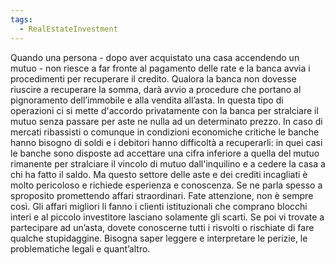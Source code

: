 ```yaml
---
tags:
  - RealEstateInvestment
---
```

Quando una persona - dopo aver acquistato una casa accendendo un mutuo - non riesce a far fronte al pagamento delle rate e la banca avvia i procedimenti per recuperare il credito.
Qualora la banca non dovesse riuscire a recuperare la somma, darà avvio a procedure che portano al pignoramento dell’immobile e alla vendita all’asta.
In questa tipo di operazioni ci si mette d'accordo privatamente con la banca per stralciare il mutuo senza passare per aste ne nulla ad un determinato prezzo.
In caso di mercati ribassisti o comunque in condizioni economiche critiche le banche hanno bisogno di soldi e i debitori hanno difficoltà a recuperarli: in quei casi le banche sono disposte ad accettare una cifra inferiore a quella del mutuo rimanente per stralciare il vincolo di mutuo dall'inquilino e a cedere la casa a chi ha fatto il saldo.
Ma questo settore delle aste e dei crediti incagliati è molto pericoloso e richiede esperienza e conoscenza. Se ne parla spesso a sproposito promettendo affari straordinari. Fate attenzione, non è sempre così. Gli affari migliori li fanno i clienti istituzionali che comprano blocchi interi e al piccolo investitore lasciano solamente gli scarti. Se poi vi trovate a partecipare ad un’asta, dovete conoscerne tutti i risvolti o rischiate di fare qualche stupidaggine. Bisogna saper leggere e interpretare le perizie, le problematiche legali e quant’altro.